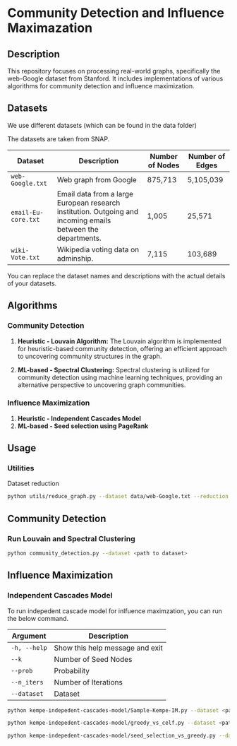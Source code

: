 # Community Detection and Influence Maximazation 

## Description

This repository focuses on processing real-world graphs, specifically the web-Google dataset from Stanford. It includes implementations of various algorithms for community detection and influence maximization.

## Datasets

We use different datasets (which can be found in the data folder)

The datasets are taken from SNAP.

| Dataset | Description | Number of Nodes | Number of Edges |
| --- | --- | --- | --- |
| `web-Google.txt` | Web graph from Google | 875,713 | 5,105,039 |
| `email-Eu-core.txt` | Email data from a large European research institution. Outgoing and incoming emails between the departments. | 1,005 | 25,571 |
| `wiki-Vote.txt` | Wikipedia voting data on adminship. | 7,115 | 103,689|

You can replace the dataset names and descriptions with the actual details of your datasets. 

## Algorithms


### Community Detection

1. **Heuristic - Louvain Algorithm:** The Louvain algorithm is implemented for heuristic-based community detection, offering an efficient approach to uncovering community structures in the graph.

2. **ML-based - Spectral Clustering:** Spectral clustering is utilized for community detection using machine learning techniques, providing an alternative perspective to uncovering graph communities.


### Influence Maximization

1. **Heuristic - Independent Cascades Model**
2. **ML-based - Seed selection using PageRank**


## Usage

### Utilities 

Dataset reduction 

```bash
python utils/reduce_graph.py --dataset data/web-Google.txt --reduction 0.5 --output data/web-Google-reduced.txt
```

## Community Detection

### Run Louvain and Spectral Clustering 
```bash
python community_detection.py --dataset <path to dataset>
```

## Influence Maximization
### Independent Cascades Model

To run indepedent cascade model for inlfuence maximzation, you can run the below command. 

| Argument | Description |
| --- | --- |
| `-h, --help` | Show this help message and exit |
| `--k ` | Number of Seed Nodes |
| `--prob ` | Probability |
| `--n_iters` | Number of Iterations |
| `--dataset` | Dataset |

```bash
python kempe-indepedent-cascades-model/Sample-Kempe-IM.py --dataset <path>
```

```bash
python kempe-indepedent-cascades-model/greedy_vs_celf.py --dataset <path>
```
```bash
python kempe-indepedent-cascades-model/seed_selection_vs_greedy.py --dataset <path>
```